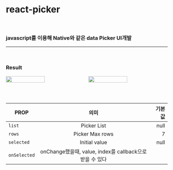 # react-picker

<br/>

### javascript를 이용해 Native와 같은 data Picker UI개발

---

<br />

### Result

<div style="display: flex; justify-content:space-between">
<img width="49%" src="https://user-images.githubusercontent.com/98207579/194818814-00ac6946-60a7-4e8b-ab15-bdfa37de622c.gif"/>

<img width="49%" src="https://user-images.githubusercontent.com/98207579/194818702-91895a50-f3e0-44e8-af12-e3f5816a55ab.gif"/>
</div>

<br /><br />

| PROP         |                           의미                           | 기본값 |
| ------------ | :------------------------------------------------------: | -----: |
| `list`       |                       Picker List                        |   null |
| `rows`       |                     Picker Max rows                      |      7 |
| `selected`   |                      Initial value                       |   null |
| `onSelected` | onChange했을때, value, index를 callback으로 받을 수 있다 |        |
